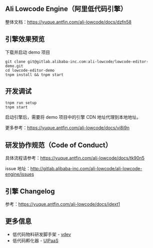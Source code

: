 ## Ali Lowcode Engine（阿里低代码引擎）

整体文档：https://yuque.antfin.com/ali-lowcode/docs/dzfn58

## 引擎效果预览

下载并启动 demo 项目

```
git clone git@gitlab.alibaba-inc.com:ali-lowcode/lowcode-editor-demo.git
cd lowcode-editor-demo
tnpm install && tnpm start
```

## 开发调试

```
tnpm run setup
tnpm start
```

启动引擎后，需要将 demo 项目中的引擎 CDN 地址代理到本地地址。

更多参考：https://yuque.antfin.com/ali-lowcode/docs/vi8i9n

## 研发协作规范（Code of Conduct）

具体流程请参考：https://yuque.antfin.com/ali-lowcode/docs/tk90n5

issue 地址：http://gitlab.alibaba-inc.com/ali-lowcode/ali-lowcode-engine/issues

## 引擎 Changelog

参考：https://yuque.antfin.com/ali-lowcode/docs/idext1

## 更多信息

- 低代码物料研发脚手架 - [vdev](https://yuque.antfin.com/uipaas/help/isqc0g)
- 低代码孵化器 - [UIPaaS](https://yuque.antfin.com/uipaas/help/overview)
